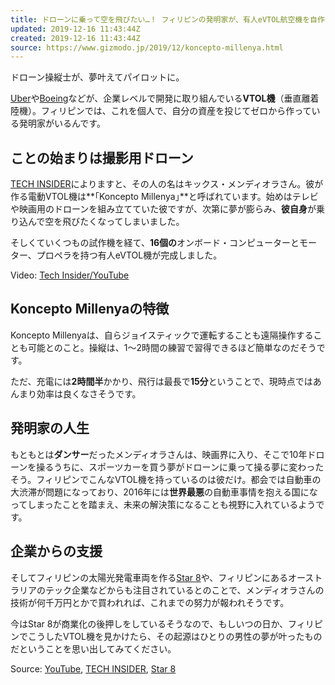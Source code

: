 ```yaml
---
title: ドローンに乗って空を飛びたい…！ フィリピンの発明家が、有人eVTOL航空機を自作
updated: 2019-12-16 11:43:44Z
created: 2019-12-16 11:43:44Z
source: https://www.gizmodo.jp/2019/12/koncepto-millenya.html
---
```


ドローン操縦士が、夢叶えてパイロットに。

[Uber](https://www.gizmodo.jp/2017/02/nasa-researcher-join-uber-elevate.html)や[Boeing](https://www.gizmodo.jp/2019/07/boeing-announces-work-with-flying-taxi-startup-kitty-hawk.html)などが、企業レベルで開発に取り組んでいる**VTOL機**（垂直離着陸機）。フィリピンでは、これを個人で、自分の資産を投じてゼロから作っている発明家がいるんです。

## ことの始まりは撮影用ドローン

[TECH INSIDER](https://www.businessinsider.com/koncepto-millenya-drone-personal-electric-vehicle-2019-3)によりますと、その人の名はキックス・メンディオラさん。彼が作る電動VTOL機は**｢Koncepto Millenya｣**と呼ばれています。始めはテレビや映画用のドローンを組み立てていた彼ですが、次第に夢が膨らみ、**彼自身**が乗り込んで空を飛びたくなってしまいました。

そしくていくつもの試作機を経て、**16個の**オンボード・コンピューターとモーター、プロペラを持つ有人eVTOL機が完成しました。

Video: [Tech Insider/YouTube](https://youtu.be/tbvCZ1ioUZw)

## Koncepto Millenyaの特徴

Koncepto Millenyaは、自らジョイスティックで運転することも遠隔操作することも可能とのこと。操縦は、1～2時間の練習で習得できるほど簡単なのだそうです。

ただ、充電には**2時間半**かかり、飛行は最長で**15分**ということで、現時点ではあんまり効率は良くなさそうです。

## 発明家の人生

もともとは**ダンサー**だったメンディオラさんは、映画界に入り、そこで10年ドローンを操るうちに、スポーツカーを買う夢がドローンに乗って操る夢に変わったそう。フィリピンでこんなVTOL機を持っているのは彼だけ。都会では自動車の大渋滞が問題になっており、2016年には**世界最悪**の自動車事情を抱える国になってしまったことを踏まえ、未来の解決策になることも視野に入れているようです。

## 企業からの支援

そしてフィリピンの太陽光発電車両を作る[Star 8](http://www.star8.green/)や、フィリピンにあるオーストラリアのテック企業などからも注目されているとのことで、メンディオラさんの技術が何千万円とかで買われれば、これまでの努力が報われそうです。

今はStar 8が商業化の後押しをしているそうなので、もしいつの日か、フィリピンでこうしたVTOL機を見かけたら、その起源はひとりの男性の夢が叶ったものだということを思い出してみてください。

Source: [YouTube](https://youtu.be/tbvCZ1ioUZw), [TECH INSIDER](https://www.businessinsider.com/koncepto-millenya-drone-personal-electric-vehicle-2019-3), [Star 8](http://www.star8.green/)